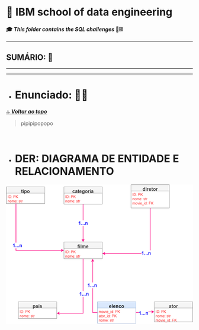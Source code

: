 # :robot: IBM school of data engineering 
#### :mortar_board: *This folder contains the SQL challenges* :game_die::chains:

***

## SUMÁRIO: :round_pushpin:

***

***

- # Enunciado: :man_teacher:
[:top: ***Voltar ao topo***](#robot-ibm-school-of-data-engineering)
> pipipipopopo

<br>

- # DER: DIAGRAMA DE ENTIDADE E RELACIONAMENTO
![imagem-der](./images/der-disney.png)